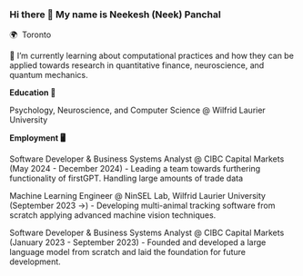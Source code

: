### Hi there 👋 My name is Neekesh (Neek) Panchal
🌍  Toronto

🔭 I’m currently learning about computational practices and how they can be applied towards research in quantitative finance, neuroscience, and quantum mechanics. 

**Education 🧠**

Psychology, Neuroscience, and Computer Science @ Wilfrid Laurier University

**Employment 🖥️**

Software Developer & Business Systems Analyst @ CIBC Capital Markets (May 2024 - December 2024) - Leading a team towards furthering functionality of firstGPT.  Handling large amounts of trade data 

Machine Learning Engineer @ NinSEL Lab, Wilfrid Laurier University (September 2023 ->) - Developing multi-animal tracking software from scratch applying advanced machine vision techniques.

Software Developer & Business Systems Analyst @ CIBC Capital Markets (January 2023 - September 2023) - Founded and developed a large language model from scratch and laid the foundation for future development.




